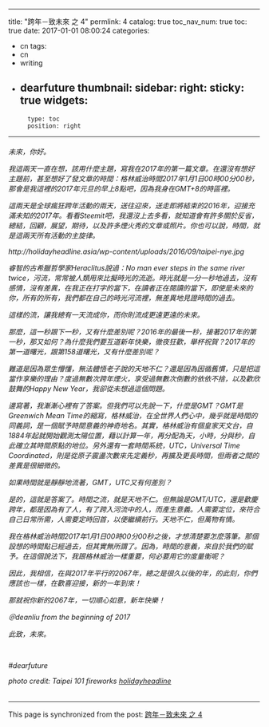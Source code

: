 
---
title: "跨年－致未來 之 4"
permlink: 4
catalog: true
toc_nav_num: true
toc: true
date: 2017-01-01 08:00:24
categories:
- cn
tags:
- cn
- writing
- dearfuture
thumbnail: 
sidebar:
    right:
        sticky: true
widgets:
    -
        type: toc
        position: right
---


<html><h6>
<p>未來，你好。</p>
<p>我這兩天一直在想，該用什麼主題，寫我在2017年的第一篇文章。在還沒有想好主題前，甚至想好了發文章的時間：格林威治時間2017年1月1日00時00分00秒，那會是我這裡的2017年元旦的早上8點吧，因為我身在GMT+8的時區裡。</p>
<p>這兩天是全球瘋狂跨年活動的兩天，送往迎來，送走即將結束的2016年，迎接充滿未知的2017年。看看Steemit吧，我還沒上去多看，就知道會有許多關於反省，總結，回顧，展望，期待，以及許多煙火秀的文章或照片。你也可以說，時間，就是這兩天所有活動的主旋律。</p>
<p>http://holidayheadline.asia/wp-content/uploads/2016/09/taipei-nye.jpg</p>
<p>睿智的古希臘哲學家Heraclitus說過：No man ever steps in the same river twice，河流，常常被人類用來比擬時光的流逝。時光就是一分一秒地過去，沒有感情，沒有差異，在我正在打字的當下，在讀者正在閱讀的當下，即使是未來的你，所有的所有，我們都在自己的時光河流裡，無差異地見證時間的過去。</p>
<p>這樣的流，讓我總有一天流成你，而你則流成更遠更遠的未來。</p>
<p>那麼，這一秒跟下一秒，又有什麼差別呢？2016年的最後一秒，接著2017年的第一秒，那又如何？為什麼我們要互道新年快樂，徹夜狂歡，舉杯祝賀？2017年的第一道曙光，跟第158道曙光，又有什麼差別呢？</p>
<p>難道是因為眾生懵懂，無法體悟老子說的天地不仁？還是因為因循舊慣，只是把這當作享樂的理由？度過無數次跨年煙火，享受過無數次倒數的依依不捨，以及歡欣鼓舞的Happy New Year，我卻從未想過這個問題。</p>
<p>邊寫著，我漸漸心裡有了答案。但我們可以先說一下，什麼是GMT？GMT是Greenwich Mean Time的縮寫，格林威治，在全世界人們心中，幾乎就是時間的同義詞，是一個賦予時間意義的神奇地名。其實，格林威治有個皇家天文台，自1884年起就開始觀測太陽位置，藉以計算一年，再分配為天，小時，分與秒，自此確立其時間原點的地位。另外還有一套時間系統，UTC，Universal Time Coordinated，則是從原子震盪次數來先定義秒，再擴及更長時間，但兩者之間的差異是很細微的。</p>
<p>如果時間就是靜靜地流著，GMT，UTC又有何差別？</p>
<p>是的，這就是答案了。時間之流，就是天地不仁。但無論是GMT/UTC，還是歡慶跨年，都是因為有了人，有了跨入河流中的人，而產生意義。人需要定位，來符合自己日常所需，人需要定時回首，以便繼續前行。天地不仁，但萬物有情。</p>
<p>我在格林威治時間2017年1月1日00時00分00秒之後，才想清楚要怎麼落筆。那個設想的時間點已經過去，但其實無所謂了。因為，時間的意義，來自於我們的賦予。在這個說法下，我跟格林威治一樣重要，何必要用它的度量衡呢？</p>
<p>因此，我相信，在與2017年平行的2067年，總之是很久以後的年，的此刻，你們應該也一樣，在歡喜迎接，新的一年到來！</p>
<p>那就祝你新的2067年，一切順心如意，新年快樂！</p>
<p>＠deanliu from the beginning of 2017</p>
<p>此致，未來。</p>
<p><br></p>
<p>#dearfuture</p>
<p>photo credit: Taipei 101 fireworks <a href="http://holidayheadline.asia/nye/taipei/">holidayheadline</a></p>
</h6></html>

- - -

This page is synchronized from the post: [跨年－致未來 之 4](https://steemit.com/@deanliu/4)
